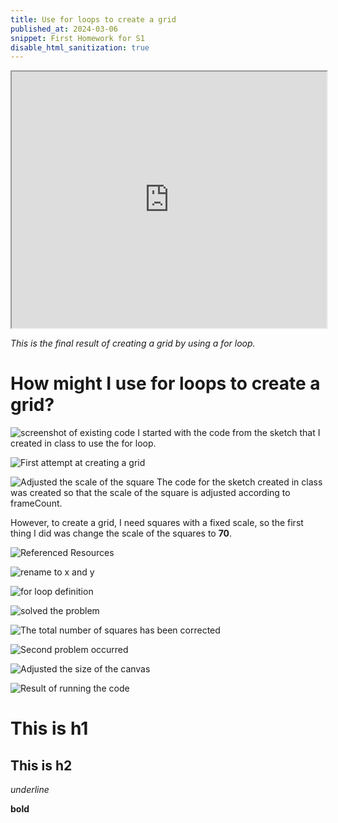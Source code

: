 ```yaml
---
title: Use for loops to create a grid
published_at: 2024-03-06
snippet: First Homework for S1
disable_html_sanitization: true
---
```



<iframe src="https://editor.p5js.org/s4002155/full/MG7Twp_rE" width="100%" height="410px"></iframe>

_This is the final result of creating a grid by using a for loop._

# How might I use for loops to create a grid?

![screenshot of existing code](/240306_first_post/existing_code.png)
I started with the code from the sketch that I created in class to use the for loop.

![First attempt at creating a grid](/240306_first_post/first_try.png)



![Adjusted the scale of the square](/240306_first_post/scale_adjustment.png)
The code for the sketch created in class was created so that the scale of the square is adjusted according to frameCount.

However, to create a grid, I need squares with a fixed scale, so the first thing I did was change the scale of the squares to **70**.


![Referenced Resources](/240306_first_post/resource.png)

![rename to x and y](/240306_first_post/rename.png)

![for loop definition](/240306_first_post/for_loop.png)

![solved the problem](/240306_first_post/solve_problem.png)

![The total number of squares has been corrected](/240306_first_post/total_squares.png)

![Second problem occurred](/240306_first_post/problem2.png)

![Adjusted the size of the canvas](/240306_first_post/canvas_size.png)

![Result of running the code](/240306_first_post/result.png)

# This is h1

## This is h2

_underline_

**bold**
